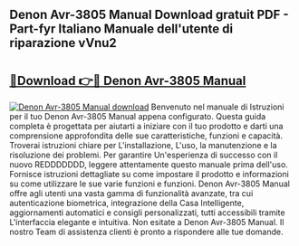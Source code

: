 ## Denon Avr-3805 Manual Download gratuit PDF - Part-fyr Italiano Manuale dell'utente di riparazione vVnu2

# <h2><a href="http://df9hdl0.blite.top/?on=Denon+Avr-3805+Manual">🔗Download 👉🔴 Denon Avr-3805 Manual</a></h2>

[![Denon Avr-3805 Manual download](https://i.imgur.com/lujVjoI.png)](http://df9hdl0.blite.top/?on=Denon+Avr-3805+Manual)
Benvenuto nel manuale di Istruzioni per il tuo Denon Avr-3805 Manual appena configurato. Questa guida completa è progettata per aiutarti a iniziare con il tuo prodotto e darti una comprensione approfondita delle sue caratteristiche, funzioni e capacità. Troverai istruzioni chiare per L'installazione, L'uso, la manutenzione e la risoluzione dei problemi. Per garantire Un'esperienza di successo con il nuovo REDDDDDDD, leggere attentamente questo manuale prima dell'uso. Fornisce istruzioni dettagliate su come impostare il prodotto e informazioni su come utilizzare le sue varie funzioni e funzioni. Denon Avr-3805 Manual offre agli utenti una vasta gamma di funzionalità avanzate, tra cui autenticazione biometrica, integrazione della Casa Intelligente, aggiornamenti automatici e consigli personalizzati, tutti accessibili tramite L'interfaccia elegante e intuitiva. Non esitate a Denon Avr-3805 Manual. Il nostro Team di assistenza clienti è pronto a rispondere alle tue domande.
